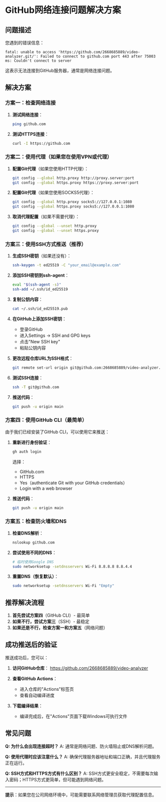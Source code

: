 # GitHub网络连接问题解决方案

## 问题描述

您遇到的错误信息：
```
fatal: unable to access 'https://github.com/2668685889/video-analyzer.git/': Failed to connect to github.com port 443 after 75003 ms: Couldn't connect to server
```

这表示无法连接到GitHub服务器，通常是网络连接问题。

## 解决方案

### 方案一：检查网络连接

1. **测试网络连接**：
   ```bash
   ping github.com
   ```

2. **测试HTTPS连接**：
   ```bash
   curl -I https://github.com
   ```

### 方案二：使用代理（如果您在使用VPN或代理）

1. **配置Git代理**（如果您使用HTTP代理）：
   ```bash
   git config --global http.proxy http://proxy.server:port
   git config --global https.proxy https://proxy.server:port
   ```

2. **配置Git代理**（如果您使用SOCKS5代理）：
   ```bash
   git config --global http.proxy socks5://127.0.0.1:1080
   git config --global https.proxy socks5://127.0.0.1:1080
   ```

3. **取消代理配置**（如果不需要代理）：
   ```bash
   git config --global --unset http.proxy
   git config --global --unset https.proxy
   ```

### 方案三：使用SSH方式推送（推荐）

1. **生成SSH密钥**（如果还没有）：
   ```bash
   ssh-keygen -t ed25519 -C "your_email@example.com"
   ```

2. **添加SSH密钥到ssh-agent**：
   ```bash
   eval "$(ssh-agent -s)"
   ssh-add ~/.ssh/id_ed25519
   ```

3. **复制公钥内容**：
   ```bash
   cat ~/.ssh/id_ed25519.pub
   ```

4. **在GitHub上添加SSH密钥**：
   - 登录GitHub
   - 进入Settings → SSH and GPG keys
   - 点击"New SSH key"
   - 粘贴公钥内容

5. **更改远程仓库URL为SSH格式**：
   ```bash
   git remote set-url origin git@github.com:2668685889/video-analyzer.git
   ```

6. **测试SSH连接**：
   ```bash
   ssh -T git@github.com
   ```

7. **推送代码**：
   ```bash
   git push -u origin main
   ```

### 方案四：使用GitHub CLI（最简单）

由于我们已经安装了GitHub CLI，可以使用它来推送：

1. **重新进行身份验证**：
   ```bash
   gh auth login
   ```
   选择：
   - GitHub.com
   - HTTPS
   - Yes（authenticate Git with your GitHub credentials）
   - Login with a web browser

2. **推送代码**：
   ```bash
   git push -u origin main
   ```

### 方案五：检查防火墙和DNS

1. **检查DNS解析**：
   ```bash
   nslookup github.com
   ```

2. **尝试使用不同的DNS**：
   ```bash
   # 临时使用Google DNS
   sudo networksetup -setdnsservers Wi-Fi 8.8.8.8 8.8.4.4
   ```

3. **重置DNS（恢复默认）**：
   ```bash
   sudo networksetup -setdnsservers Wi-Fi "Empty"
   ```

## 推荐解决流程

1. **首先尝试方案四**（GitHub CLI）- 最简单
2. **如果不行，尝试方案三**（SSH）- 最稳定
3. **如果还是不行，检查方案一和方案五**（网络问题）

## 成功推送后的验证

推送成功后，您可以：

1. **访问GitHub仓库**：
   https://github.com/2668685889/video-analyzer

2. **查看GitHub Actions**：
   - 进入仓库的"Actions"标签页
   - 查看自动编译进度

3. **下载编译结果**：
   - 编译完成后，在"Actions"页面下载Windows可执行文件

## 常见问题

**Q: 为什么会出现连接超时？**
A: 通常是网络问题、防火墙阻止或DNS解析问题。

**Q: 使用代理时应该注意什么？**
A: 确保代理服务器地址和端口正确，并且代理服务正在运行。

**Q: SSH方式和HTTPS方式有什么区别？**
A: SSH方式更安全稳定，不需要每次输入密码；HTTPS方式更简单，但可能遇到网络问题。

---

**提示**：如果您在公司网络环境中，可能需要联系网络管理员获取代理配置信息。